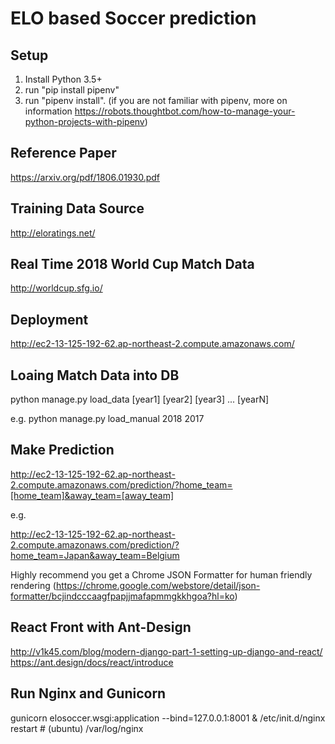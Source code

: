 # ELO based Soccer prediction

## Setup

1. Install Python 3.5+
2. run "pip install pipenv"
3. run "pipenv install".
(if you are not familiar with pipenv, 
more on information https://robots.thoughtbot.com/how-to-manage-your-python-projects-with-pipenv)


## Reference Paper

https://arxiv.org/pdf/1806.01930.pdf

## Training Data Source

http://eloratings.net/

## Real Time 2018 World Cup Match Data

http://worldcup.sfg.io/

## Deployment

http://ec2-13-125-192-62.ap-northeast-2.compute.amazonaws.com/

## Loaing Match Data into DB

python manage.py load_data [year1] [year2] [year3] ... [yearN]

e.g. python manage.py load_manual 2018 2017

## Make Prediction

http://ec2-13-125-192-62.ap-northeast-2.compute.amazonaws.com/prediction/?home_team=[home_team]&away_team=[away_team]

e.g.

http://ec2-13-125-192-62.ap-northeast-2.compute.amazonaws.com/prediction/?home_team=Japan&away_team=Belgium

Highly recommend you get a Chrome JSON Formatter for human friendly rendering (https://chrome.google.com/webstore/detail/json-formatter/bcjindcccaagfpapjjmafapmmgkkhgoa?hl=ko) 

## React Front with Ant-Design
http://v1k45.com/blog/modern-django-part-1-setting-up-django-and-react/
https://ant.design/docs/react/introduce

## Run Nginx and Gunicorn

gunicorn elosoccer.wsgi:application --bind=127.0.0.1:8001 &
/etc/init.d/nginx restart # (ubuntu)
/var/log/nginx